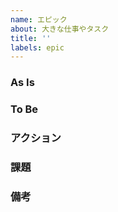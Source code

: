 ```yaml
---
name: エピック
about: 大きな仕事やタスク
title: ''
labels: epic
---
```


### As Is

<!--今の状態を記載-->

### To Be

<!--理想の状態を記載。タスク完了の条件にもなる。-->

### アクション

<!--改善のための具体的なアクションを記載-->

### 課題

<!--現状分かっている課題を記載-->

### 備考

<!--関連するチケットの番号など-->
